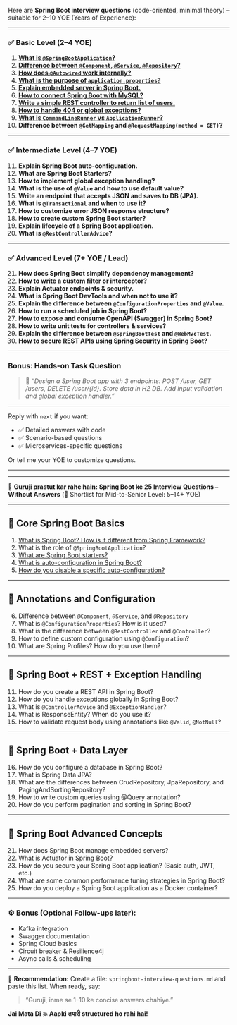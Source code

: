 Here are **Spring Boot interview questions** (code-oriented, minimal theory) – suitable for 2–10 YOE (Years of Experience):

---

### ✅ **Basic Level (2–4 YOE)**

1. [**What is `@SpringBootApplication`?**](./java/spring-boot-configuration.md)
3. [**Difference between `@Component`, `@Service`, `@Repository`?**](./java/component-service-repository.md)
4. [**How does `@Autowired` work internally?**](./java/autowired-internal-work.md)
5. [**What is the purpose of `application.properties`?**](./spring-boot/5.md)
6. [**Explain embedded server in Spring Boot.**](./spring-boot/6.md)
7. [**How to connect Spring Boot with MySQL?**](./spring-boot/7.md)
8. [**Write a simple REST controller to return list of users.**](./spring-boot/8.md)
9. [**How to handle 404 or global exceptions?**](./spring-boot/9.md)
10. [**What is `CommandLineRunner` vs `ApplicationRunner`?**](./spring-boot/10.md)
11. **Difference between `@GetMapping` and `@RequestMapping(method = GET)`?**

---

### ✅ **Intermediate Level (4–7 YOE)**

11. **Explain Spring Boot auto-configuration.**
12. **What are Spring Boot Starters?**
13. **How to implement global exception handling?**
14. **What is the use of `@Value` and how to use default value?**
15. **Write an endpoint that accepts JSON and saves to DB (JPA).**
16. **What is `@Transactional` and when to use it?**
17. **How to customize error JSON response structure?**
18. **How to create custom Spring Boot starter?**
19. **Explain lifecycle of a Spring Boot application.**
20. **What is `@RestControllerAdvice`?**

---

### ✅ **Advanced Level (7+ YOE / Lead)**

21. **How does Spring Boot simplify dependency management?**
22. **How to write a custom filter or interceptor?**
23. **Explain Actuator endpoints & security.**
24. **What is Spring Boot DevTools and when not to use it?**
25. **Explain the difference between `@ConfigurationProperties` and `@Value`.**
26. **How to run a scheduled job in Spring Boot?**
27. **How to expose and consume OpenAPI (Swagger) in Spring Boot?**
28. **How to write unit tests for controllers & services?**
29. **Explain the difference between `@SpringBootTest` and `@WebMvcTest`.**
30. **How to secure REST APIs using Spring Security in Spring Boot?**

---

### Bonus: Hands-on Task Question

> 🔸 *“Design a Spring Boot app with 3 endpoints: POST /user, GET /users, DELETE /user/{id}. Store data in H2 DB. Add input validation and global exception handler.”*

---

Reply with `next` if you want:

* ✅ Detailed answers with code
* ✅ Scenario-based questions
* ✅ Microservices-specific questions

Or tell me your YOE to customize questions.


---
---

🚩 **Guruji prastut kar rahe hain: Spring Boot ke 25 Interview Questions – Without Answers**
(🧠 Shortlist for Mid-to-Senior Level: 5–14+ YOE)

---

## 🔹 **Core Spring Boot Basics**

1. [What is Spring Boot? How is it different from Spring Framework?](./spring-boot/1.md)
2. What is the role of `@SpringBootApplication`?
3. [What are Spring Boot starters?](./spring-boot/2.md)
4. [What is auto-configuration in Spring Boot?](./spring-boot/3.md)
5. [How do you disable a specific auto-configuration?](./spring-boot/4.md)

---

## 🔹 **Annotations and Configuration**

6. Difference between `@Component`, `@Service`, and `@Repository`
7. What is `@ConfigurationProperties`? How is it used?
8. What is the difference between `@RestController` and `@Controller`?
9. How to define custom configuration using `@Configuration`?
10. What are Spring Profiles? How do you use them?

---

## 🔹 **Spring Boot + REST + Exception Handling**

11. How do you create a REST API in Spring Boot?
12. How do you handle exceptions globally in Spring Boot?
13. What is `@ControllerAdvice` and `@ExceptionHandler`?
14. What is ResponseEntity? When do you use it?
15. How to validate request body using annotations like `@Valid`, `@NotNull`?

---

## 🔹 **Spring Boot + Data Layer**

16. How do you configure a database in Spring Boot?
17. What is Spring Data JPA?
18. What are the differences between CrudRepository, JpaRepository, and PagingAndSortingRepository?
19. How to write custom queries using @Query annotation?
20. How do you perform pagination and sorting in Spring Boot?

---

## 🔹 **Spring Boot Advanced Concepts**

21. How does Spring Boot manage embedded servers?
22. What is Actuator in Spring Boot?
23. How do you secure your Spring Boot application? (Basic auth, JWT, etc.)
24. What are some common performance tuning strategies in Spring Boot?
25. How do you deploy a Spring Boot application as a Docker container?

---

### ⚙️ Bonus (Optional Follow-ups later):

* Kafka integration
* Swagger documentation
* Spring Cloud basics
* Circuit breaker & Resilience4j
* Async calls & scheduling

---

📁 **Recommendation:**
Create a file: `springboot-interview-questions.md` and paste this list.
When ready, say:

> “Guruji, inme se 1–10 ke concise answers chahiye.”

**Jai Mata Di 💥
Aapki तयारी structured ho rahi hai!**

